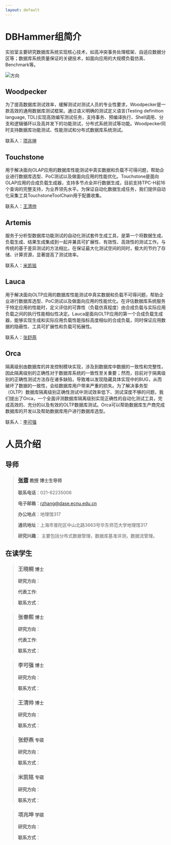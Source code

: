 ```yaml
---
layout: default
---
```

# DBHammer组简介

实验室主要研究数据库系统实现核心技术，如高冲突事务处理框架、自适应数据分区等；数据库系统质量保证的关键技术，如面向应用的大规模负载仿真、Benchmark等。

![方向](https://tva1.sinaimg.cn/large/007S8ZIlgy1ggjwsk32phj30jg0jcqg9.jpg) 


## Woodpecker

为了提高数据库测试效率，缓解测试对测试人员的专业性要求，Woodpecker是一款高效的通用数据库测试框架。通过语义明确的测试定义语言(Testing definition language, TDL)实现高效编写测试任务，支持事务、预编译执行、Shell调用、分支和逻辑循环以及高并发下的功能测试，分布式系统测试等功能。Woodpecker同时支持数据库功能测试、性能测试和分布式数据库系统测试。

联系人：[项兆坤](mailto:zkxiang@stu.ecnu.edu.cn)

## Touchstone
用于解决面向OLAP应用的数据库性能测试中真实数据和负载不可得问题，帮助企业进行数据库选型、PoC测试以及做面向应用的性能优化。Touchstone是面向OLAP应用的合成负载生成器，支持多节点全并行数据生成，目前支持TPC-H前16个查询的完整支持，为业界领先水平。为保证自动化数据生成任务，我们提供自动化采集工具TouchstoneToolChain用于配置收集。

联系人：[王清帅](mailto:qswang@stu.ecnu.edu.cn)

## Artemis

服务于分析型数据库功能测试的自动化测试套件生成工具，是第一个将数据生成、负载生成、结果生成集成到一起并兼具可扩展性、有效性、高效性的测试工作。与传统的基于差异测试的方法相比，在保证最大化测试空间的同时，极大的节约了存储、计算资源，显著提高了测试效率。

联系人：[米凯铭](mailto:mkm@stu.ecnu.edu.cn)

## Lauca

用于解决面向OLTP应用的数据库性能测试中真实数据和负载不可得问题，帮助企业进行数据库选型、PoC测试以及做面向应用的性能优化。在评估数据库系统服务于特定应用的性能时，定义评估的可靠性（负载仿真程度）由合成负载与实际应用负载之间的执行性能相似性决定。Lauca是面向OLTP应用的第一个合成负载生成器，能够实现生成和实际应用负载性能指标高度相似的合成负载，同时保证应用数据的隐蔽性、工具可扩展性和负载可拓展性。

联系人：[张舒燕](mailto:syzhang@stu.ecnu.edu.cn)

## Orca

隔离级别由数据库的并发控制模块实现，涉及到数据库中数据的一致性和完整性，因此隔离级别的正确性对于数据库系统的一致性至关重要；然而，目前对于隔离级别的正确性测试方法存在诸多缺陷，导致难以发现隐藏具体实现中的BUG，从而破坏了数据的一致性，会给数据库用户带来严重的损失。为了解决事务型（OLTP）数据库隔离级别正确性测试中测试效率低下、测试深度不够的问题，我们提出了Orca，一个全面评测数据库隔离级别实现正确性的自动化测试工具，完成高效的、充分的以及有效的OLTP数据库测试。Orca可以帮助数据库生产商完成数据库的开发以及帮助数据库用户进行数据库选型。



联系人：[李可强](mailto:kqli@stu.ecnu.edu.cn)

# 人员介绍

## 导师

> ### [张蓉]((http://dase.ecnu.edu.cn/dase-module-gateway/dase/teacher/single_teacher.html?teacherId=23)) `教授` `博士生导师` 
>
> **联系电话**：021-62235006
>
> **电子邮箱**：rzhang@dase.ecnu.edu.cn
>
> **办公地点**：地理馆317
>
> **通讯地址**：上海市普陀区中山北路3663号华东师范大学地理馆317
>
> **研究兴趣**： 主要包括分布式数据管理，数据库基准评测，数据流管理。

## 在读学生


> ### 王晓桐 `博士`
>
> **研究方向**：
>
> **代表工作**:
>
> **联系方式**：

> ### 张春熙 `博士`
>
> **研究方向**：
>
> **代表工作**:
>
> **联系方式**：

> ### 李可强 `博士`
> **研究方向**：
>
> **联系方式**：

> ### 王清帅 `博士`
> **研究方向**：
>
> **联系方式**：

> ### 张舒燕 `专硕`
> **研究方向**：
> 
> **联系方式**：

> ### 米凯铭 `专硕`
> **研究方向**：
>
> **联系方式**：

> ### 项兆坤 `学硕`
> **研究方向**：
>
> **联系方式**：

